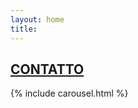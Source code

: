 ```yaml
---
layout: home
title:
---
```

<h2><a href="mailto:indicibili@protonmail.com">CONTATTO</a></h2>
{% include carousel.html %}

